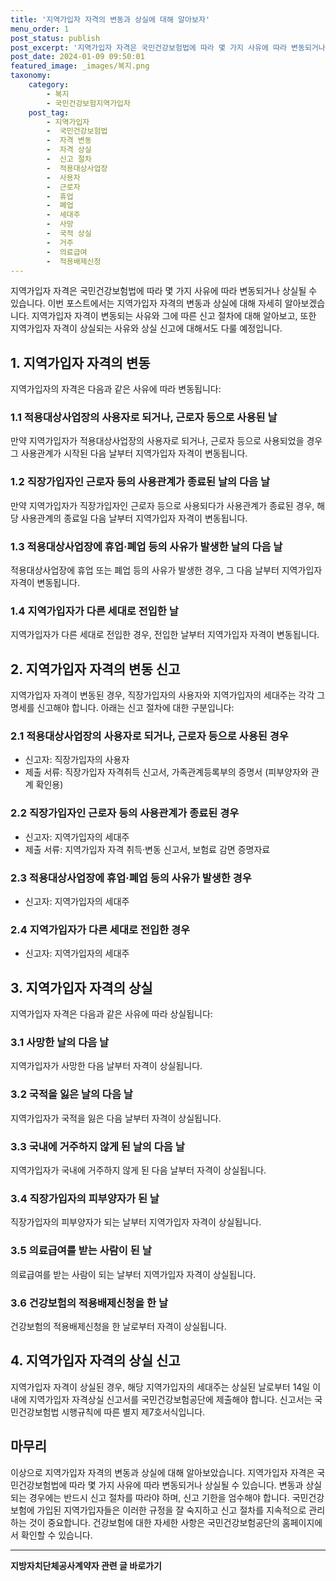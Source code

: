```yaml
---
title: '지역가입자 자격의 변동과 상실에 대해 알아보자'
menu_order: 1
post_status: publish
post_excerpt: '지역가입자 자격은 국민건강보험법에 따라 몇 가지 사유에 따라 변동되거나 상실될 수 있습니다. 이번 포스트에서는 지역가입자 자격의 변동과 상실에 대해 자세히 알아보겠습니다. 지역가입자 자격이 변동되는 사유와 그에 따른 신고 절차에 대해 알아보고, 또한 지역가입자 자격이 상실되는 사유와 상실 신고에 대해서도 다룰 예정입니다.'
post_date: 2024-01-09 09:50:01
featured_image: _images/복지.png
taxonomy:
    category:
        - 복지
        - 국민건강보험지역가입자
    post_tag:
        - 지역가입자
        -  국민건강보험법
        -  자격 변동
        -  자격 상실
        -  신고 절차
        -  적용대상사업장
        -  사용자
        -  근로자
        -  휴업
        -  폐업
        -  세대주
        -  사망
        -  국적 상실
        -  거주
        -  의료급여
        -  적용배제신청
---
```




지역가입자 자격은 국민건강보험법에 따라 몇 가지 사유에 따라 변동되거나 상실될 수 있습니다. 이번 포스트에서는 지역가입자 자격의 변동과 상실에 대해 자세히 알아보겠습니다. 지역가입자 자격이 변동되는 사유와 그에 따른 신고 절차에 대해 알아보고, 또한 지역가입자 자격이 상실되는 사유와 상실 신고에 대해서도 다룰 예정입니다.

## 1. 지역가입자 자격의 변동

지역가입자의 자격은 다음과 같은 사유에 따라 변동됩니다:

### 1.1 적용대상사업장의 사용자로 되거나, 근로자 등으로 사용된 날

만약 지역가입자가 적용대상사업장의 사용자로 되거나, 근로자 등으로 사용되었을 경우 그 사용관계가 시작된 다음 날부터 지역가입자 자격이 변동됩니다.

### 1.2 직장가입자인 근로자 등의 사용관계가 종료된 날의 다음 날

만약 지역가입자가 직장가입자인 근로자 등으로 사용되다가 사용관계가 종료된 경우, 해당 사용관계의 종료일 다음 날부터 지역가입자 자격이 변동됩니다.

### 1.3 적용대상사업장에 휴업·폐업 등의 사유가 발생한 날의 다음 날

적용대상사업장에 휴업 또는 폐업 등의 사유가 발생한 경우, 그 다음 날부터 지역가입자 자격이 변동됩니다.

### 1.4 지역가입자가 다른 세대로 전입한 날

지역가입자가 다른 세대로 전입한 경우, 전입한 날부터 지역가입자 자격이 변동됩니다.

## 2. 지역가입자 자격의 변동 신고

지역가입자 자격이 변동된 경우, 직장가입자의 사용자와 지역가입자의 세대주는 각각 그 명세를 신고해야 합니다. 아래는 신고 절차에 대한 구분입니다:

### 2.1 적용대상사업장의 사용자로 되거나, 근로자 등으로 사용된 경우

- 신고자: 직장가입자의 사용자
- 제출 서류: 직장가입자 자격취득 신고서, 가족관계등록부의 증명서 (피부양자와 관계 확인용) 

### 2.2 직장가입자인 근로자 등의 사용관계가 종료된 경우

- 신고자: 지역가입자의 세대주
- 제출 서류: 지역가입자 자격 취득·변동 신고서, 보험료 감면 증명자료

### 2.3 적용대상사업장에 휴업·폐업 등의 사유가 발생한 경우

- 신고자: 지역가입자의 세대주

### 2.4 지역가입자가 다른 세대로 전입한 경우

- 신고자: 지역가입자의 세대주

## 3. 지역가입자 자격의 상실

지역가입자 자격은 다음과 같은 사유에 따라 상실됩니다:

### 3.1 사망한 날의 다음 날

지역가입자가 사망한 다음 날부터 자격이 상실됩니다.

### 3.2 국적을 잃은 날의 다음 날

지역가입자가 국적을 잃은 다음 날부터 자격이 상실됩니다.

### 3.3 국내에 거주하지 않게 된 날의 다음 날

지역가입자가 국내에 거주하지 않게 된 다음 날부터 자격이 상실됩니다.

### 3.4 직장가입자의 피부양자가 된 날

직장가입자의 피부양자가 되는 날부터 지역가입자 자격이 상실됩니다.

### 3.5 의료급여를 받는 사람이 된 날

의료급여를 받는 사람이 되는 날부터 지역가입자 자격이 상실됩니다.

### 3.6 건강보험의 적용배제신청을 한 날

건강보험의 적용배제신청을 한 날로부터 자격이 상실됩니다.

## 4. 지역가입자 자격의 상실 신고

지역가입자 자격이 상실된 경우, 해당 지역가입자의 세대주는 상실된 날로부터 14일 이내에 지역가입자 자격상실 신고서를 국민건강보험공단에 제출해야 합니다. 신고서는 국민건강보험법 시행규칙에 따른 별지 제7호서식입니다.

## 마무리

이상으로 지역가입자 자격의 변동과 상실에 대해 알아보았습니다. 지역가입자 자격은 국민건강보험법에 따라 몇 가지 사유에 따라 변동되거나 상실될 수 있습니다. 변동과 상실되는 경우에는 반드시 신고 절차를 따라야 하며, 신고 기한을 엄수해야 합니다. 국민건강보험에 가입된 지역가입자들은 이러한 규정을 잘 숙지하고 신고 절차를 지속적으로 관리하는 것이 중요합니다. 건강보험에 대한 자세한 사항은 국민건강보험공단의 홈페이지에서 확인할 수 있습니다.
<!-- wp:separator -->
<hr class="wp-block-separator has-alpha-channel-opacity"/>
<!-- /wp:separator -->

<!-- wp:group {"backgroundColor":"base","layout":{"type":"constrained"}} -->
<div class="wp-block-group has-base-background-color has-background"><!-- wp:paragraph {"align":"center","fontSize":"medium"} -->
<p class="has-text-align-center has-large-font-size"><strong>지방자치단체공사계약자 관련 글 바로가기</strong></p>
<!-- /wp:paragraph -->


<!-- wp:latest-posts
{"categories":[{"id":7140,"count":19,"description":"","link":"https://uknowlaw.com/category/%ec%a7%80%eb%b0%a9%ec%9e%90%ec%b9%98%eb%8b%a8%ec%b2%b4%ea%b3%b5%ec%82%ac%ea%b3%84%ec%95%bd%ec%9e%90/","name":"지방자치단체공사계약자","slug":"지방자치단체공사계약자","taxonomy":"category","parent":0,"meta":[],"_links":{"self":[{"href":"https://uknowlaw.com/wp-json/wp/v2/categories/7140"}],"collection":[{"href":"https://uknowlaw.com/wp-json/wp/v2/categories"}],"about":[{"href":"https://uknowlaw.com/wp-json/wp/v2/taxonomies/category"}],"wp:post_type":[{"href":"https://uknowlaw.com/wp-json/wp/v2/posts?categories=7140"}],"curies":[{"name":"wp","href":"https://api.w.org/{rel}","templated":true}]}}],"postsToShow":100,"excerptLength":28,"postLayout":"grid","columns":2,"featuredImageAlign":"left","featuredImageSizeSlug":"large","fontSize":"small"} /--></div>
<!-- /wp:group -->